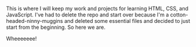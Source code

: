 This is where I will keep my work and projects for learning HTML, CSS, and JavaScript.  I've had to delete the repo and start over because I'm a cotton-headed-ninny-muggins and deleted some essential files and decided to just start from the beginning.  So here we are.

Wheeeeeee!
